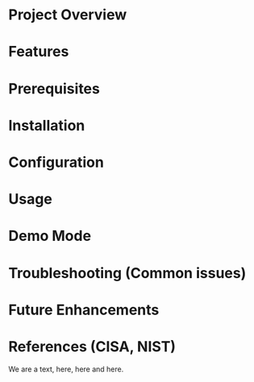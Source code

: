 # Project Overview 

# Features  

# Prerequisites

# Installation

# Configuration 

# Usage 

# Demo Mode 

# Troubleshooting (Common issues) 

# Future Enhancements 

# References (CISA, NIST) 



We are a text, here, here and here. 